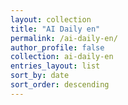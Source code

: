 ```yaml
---
layout: collection
title: "AI Daily en"
permalink: /ai-daily-en/
author_profile: false
collection: ai-daily-en
entries_layout: list
sort_by: date
sort_order: descending
---
```

